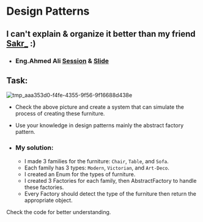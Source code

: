 # Design Patterns

## I can't explain & organize it better than my friend [Sakr_](https://github.com/Ahmed-Mohmed-Sakr/Fawry-Intern/tree/main/src/main/java/org/tasks/week1/Design_Principles) :)

- ### Eng.Ahmed Ali [Session](https://drive.google.com/file/d/119uReMUejT4WrFITEs-NeJ3jhkANI9xO/view?usp=sharing&t=1) & [Slide](https://docs.google.com/presentation/d/10vaAvSVvY5s6_jS8t63uiQyrSU9788LJ/edit?usp=drive_link&ouid=106602249169714255267&rtpof=true&sd=true)

## Task:

![tmp_aaa353d0-f4fe-4355-9f56-9f16688d438e](https://github.com/user-attachments/assets/ac63b656-ccf0-4753-9028-da43df62172e)

- Check the above picture and create a system that can simulate the process of creating these furniture.
- Use your knowledge in design patterns mainly the abstract factory pattern.

- ### My solution:
  - I made 3 families for the furniture: `Chair`, `Table`, and `Sofa`.
  - Each family has 3 types: `Modern`, `Victorian`, and `Art-Deco`.
  - I created an Enum for the types of furniture.
  - I created 3 Factories for each family, then AbstractFactory to handle these factories.
  - Every Factory should detect the type of the furniture then return the appropriate object.

Check the code for better understanding.
